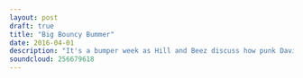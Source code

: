 ```yaml
---
layout: post
draft: true
title: "Big Bouncy Bummer"
date: 2016-04-01
description: "It's a bumper week as Hill and Beez discuss how punk David Draiman is, will Axl Rose seriously front AC/DC?, Bring Me The Horizon at Glastonbury and more, BABYMETAL, Weezer, Tombs and Vredehammer make up this week's live reviews, A Perfect Circle's Mer De Noms is this week's Album Club and we cast our eyes over Refused live."
soundcloud: 256679618
---
```

